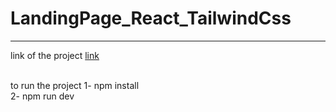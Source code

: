 # LandingPage_React_TailwindCss
---


link of the project [link]()
<br/>
<br/>

to run the project 
1- npm install <br/>
2- npm run dev <br/>

